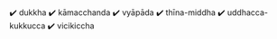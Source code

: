 :heavy_check_mark: dukkha
:heavy_check_mark: kāmacchanda
:heavy_check_mark: vyāpāda
:heavy_check_mark: thīna-middha
:heavy_check_mark: uddhacca-kukkucca
:heavy_check_mark: vicikiccha
